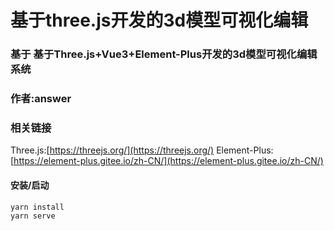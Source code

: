 # 基于three.js开发的3d模型可视化编辑

### 基于 基于Three.js+Vue3+Element-Plus开发的3d模型可视化编辑系统
### 作者:answer
### 相关链接
Three.js:[https://threejs.org/](https://threejs.org/)
Element-Plus:[https://element-plus.gitee.io/zh-CN/](https://element-plus.gitee.io/zh-CN/)

#### 安装/启动
```
yarn install
yarn serve

```

